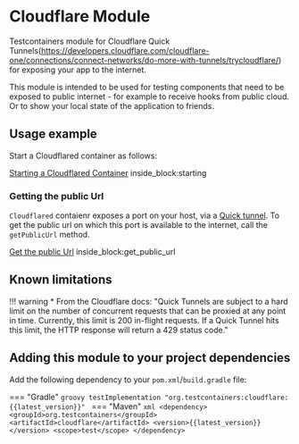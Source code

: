 # Cloudflare Module

Testcontainers module for Cloudflare Quick Tunnels(https://developers.cloudflare.com/cloudflare-one/connections/connect-networks/do-more-with-tunnels/trycloudflare/) for exposing your app to the internet. 

This module is intended to be used for testing components that need to be exposed to public internet - for example to receive hooks from public cloud.
Or to show your local state of the application to friends. 

## Usage example

Start a Cloudflared container as follows:

<!--codeinclude-->
[Starting a Cloudflared Container](../../modules/cloudflare/src/test/java/org/testcontainers/cloudflare/CloudflaredContainerTest.java) inside_block:starting
<!--/codeinclude-->

### Getting the public Url

`Cloudflared` contaienr exposes a port on your host, via a [Quick tunnel](https://developers.cloudflare.com/cloudflare-one/connections/connect-networks/do-more-with-tunnels/trycloudflare/).
To get the public url on which this port is available to the internet, call the `getPublicUrl` method. 

<!--codeinclude-->
[Get the public Url](../../modules/cloudflare/src/test/java/org/testcontainers/cloudflare/CloudflaredContainerTest.java) inside_block:get_public_url
<!--/codeinclude-->

## Known limitations

!!! warning
    * From the Cloudflare docs: "Quick Tunnels are subject to a hard limit on the number of concurrent requests that can be proxied at any point in time. Currently, this limit is 200 in-flight requests. If a Quick Tunnel hits this limit, the HTTP response will return a 429 status code."

## Adding this module to your project dependencies

Add the following dependency to your `pom.xml`/`build.gradle` file:

=== "Gradle"
    ```groovy
    testImplementation "org.testcontainers:cloudflare:{{latest_version}}"
    ```
=== "Maven"
    ```xml
    <dependency>
        <groupId>org.testcontainers</groupId>
        <artifactId>cloudflare</artifactId>
        <version>{{latest_version}}</version>
        <scope>test</scope>
    </dependency>
    ```
